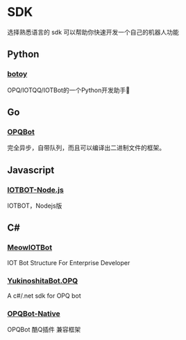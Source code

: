 
# SDK

选择熟悉语言的 sdk 可以帮助你快速开发一个自己的机器人功能

## Python

### [botoy](https://github.com/opq-osc/botoy)

OPQ/IOTQQ/IOTBot的一个Python开发助手🐌

## Go

### [OPQBot](https://github.com/opq-osc/OPQBot)

完全异步，自带队列，而且可以编译出二进制文件的框架。

## Javascript

### [IOTBOT-Node.js](https://github.com/opq-osc/IOTBOT-Node.js)

IOTBOT，Nodejs版

## C#

### [MeowIOTBot](https://github.com/DavidSciMeow/MeowIOTBot)

IOT Bot Structure For Enterprise Developer

### [YukinoshitaBot.OPQ](https://github.com/opq-osc/YukinoshitaBot.OPQ)

A c#/.net sdk for OPQ bot

### [OPQBot-Native](https://github.com/opq-osc/OPQBot-Native)

OPQBot 酷Q插件 兼容框架